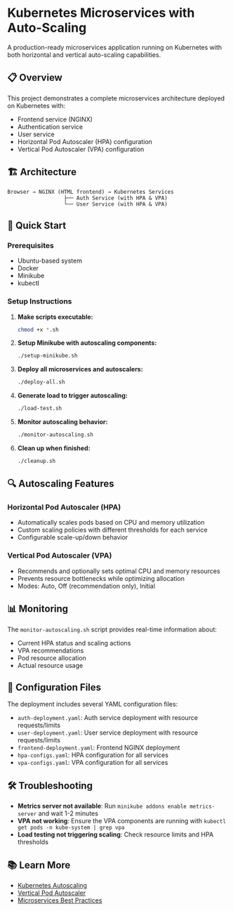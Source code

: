 # Kubernetes Microservices with Auto-Scaling

A production-ready microservices application running on Kubernetes with both horizontal and vertical auto-scaling capabilities.

## 📋 Overview

This project demonstrates a complete microservices architecture deployed on Kubernetes with:
- Frontend service (NGINX)
- Authentication service
- User service
- Horizontal Pod Autoscaler (HPA) configuration
- Vertical Pod Autoscaler (VPA) configuration

## 🏗️ Architecture

```
Browser → NGINX (HTML frontend) → Kubernetes Services
                  ├── Auth Service (with HPA & VPA)
                  └── User Service (with HPA & VPA)
```

## 🚀 Quick Start

### Prerequisites

- Ubuntu-based system
- Docker
- Minikube
- kubectl

### Setup Instructions

1. **Make scripts executable:**
   ```bash
   chmod +x *.sh
   ```

2. **Setup Minikube with autoscaling components:**
   ```bash
   ./setup-minikube.sh
   ```

3. **Deploy all microservices and autoscalers:**
   ```bash
   ./deploy-all.sh
   ```

4. **Generate load to trigger autoscaling:**
   ```bash
   ./load-test.sh
   ```

5. **Monitor autoscaling behavior:**
   ```bash
   ./monitor-autoscaling.sh
   ```

6. **Clean up when finished:**
   ```bash
   ./cleanup.sh
   ```

## 🔍 Autoscaling Features

### Horizontal Pod Autoscaler (HPA)
- Automatically scales pods based on CPU and memory utilization
- Custom scaling policies with different thresholds for each service
- Configurable scale-up/down behavior

### Vertical Pod Autoscaler (VPA)
- Recommends and optionally sets optimal CPU and memory resources
- Prevents resource bottlenecks while optimizing allocation
- Modes: Auto, Off (recommendation only), Initial

## 📊 Monitoring

The `monitor-autoscaling.sh` script provides real-time information about:
- Current HPA status and scaling actions
- VPA recommendations
- Pod resource allocation
- Actual resource usage

## 🔧 Configuration Files

The deployment includes several YAML configuration files:
- `auth-deployment.yaml`: Auth service deployment with resource requests/limits
- `user-deployment.yaml`: User service deployment with resource requests/limits
- `frontend-deployment.yaml`: Frontend NGINX deployment
- `hpa-configs.yaml`: HPA configuration for all services
- `vpa-configs.yaml`: VPA configuration for all services

## 🛠️ Troubleshooting

- **Metrics server not available**: Run `minikube addons enable metrics-server` and wait 1-2 minutes
- **VPA not working**: Ensure the VPA components are running with `kubectl get pods -n kube-system | grep vpa`
- **Load testing not triggering scaling**: Check resource limits and HPA thresholds

## 📚 Learn More

- [Kubernetes Autoscaling](https://kubernetes.io/docs/tasks/run-application/horizontal-pod-autoscale/)
- [Vertical Pod Autoscaler](https://github.com/kubernetes/autoscaler/tree/master/vertical-pod-autoscaler)
- [Microservices Best Practices](https://kubernetes.io/docs/concepts/workloads/controllers/deployment/)
